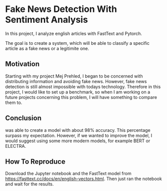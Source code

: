 # Fake News Detection With Sentiment Analysis

In this project, I analyze english articles with FastText and Pytorch.

The goal is to create a system, which will be able to classify a specific article as a fake news or a legitimite one.

## Motivation

Starting with my project Mej Prehled, I began to be concerned with distributing information and avoiding fake news. However, fake news detection is still almost impossible with todays technology. Therefore in this project, I would like to set up a benchmark, so when I am working on a future projects concerning this problem, I will have something to compare them to.

## Conclusion

 was able to create a model with about 98% accuracy. This percentage surpass my expectation. However, if we wanted to improve the model, I would suggest using some more modern models, for example BERT or ELECTRA.

## How To Reproduce

Download the Jupyter notebook and the FastText model from https://fasttext.cc/docs/en/english-vectors.html. Then just ran the notebook and wait for the results.

